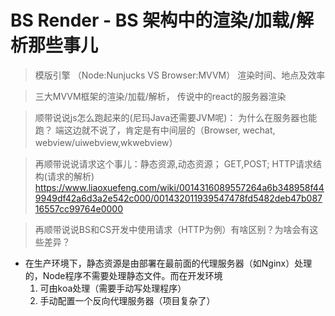 # BS Render - BS 架构中的渲染/加载/解析那些事儿

> 模版引擎 （Node:Nunjucks VS Browser:MVVM）    渲染时间、地点及效率

> 三大MVVM框架的渲染/加载/解析， 传说中的react的服务器渲染

> 顺带说说js怎么跑起来的(尼玛Java还需要JVM呢)： 为什么在服务器也能跑？ 端这边就不说了，肯定是有中间层的（Browser, wechat, webview/uiwebview,wkwebview）

> 再顺带说说请求这个事儿：静态资源,动态资源； GET,POST; HTTP请求结构(请求的解析) https://www.liaoxuefeng.com/wiki/0014316089557264a6b348958f449949df42a6d3a2e542c000/001432011939547478fd5482deb47b08716557cc99764e0000

> 再顺带说说BS和CS开发中使用请求（HTTP为例）有啥区别？为啥会有这些差异？

* 在生产环境下，静态资源是由部署在最前面的代理服务器（如Nginx）处理的，Node程序不需要处理静态文件。而在开发环境
  1. 可由koa处理（需要手动写处理程序）
  2. 手动配置一个反向代理服务器（项目复杂了）